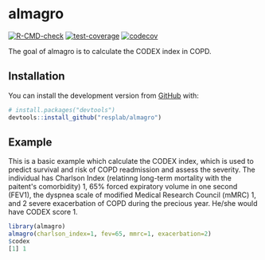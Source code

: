 
<!-- README.md is generated from README.Rmd. Please edit that file -->

# almagro

[![R-CMD-check](https://github.com/resplab/almagro/actions/workflows/R-CMD-check.yaml/badge.svg)](https://github.com/resplab/almagro/actions/workflows/R-CMD-check.yaml)
[![test-coverage](https://github.com/resplab/almagro/actions/workflows/test-coverage.yaml/badge.svg)](https://github.com/resplab/almagro/actions/workflows/test-coverage.yaml)
[![codecov](https://codecov.io/gh/resplab/almagro/branch/master/graph/badge.svg?token=6RZU4ED6GB)](https://codecov.io/gh/resplab/almagro)

The goal of almagro is to calculate the CODEX index in COPD.

## Installation

You can install the development version from [GitHub](https://github.com/) with:

``` r
# install.packages("devtools")
devtools::install_github("resplab/almagro")
```

## Example

This is a basic example which calculate the CODEX index, which is used to predict survival and risk of COPD readmission and assess the severity. The individual has Charlson Index (relatinng long-term mortality with the paitent's comorbidity) 1, 65% forced expiratory volume in one second (FEV1), the dyspnea scale of modified Medical Research Council (mMRC) 1, and 2 severe exacerbation of COPD during the precious year. He/she would have CODEX score 1.

``` r
library(almagro)
almagro(charlson_index=1, fev=65, mmrc=1, exacerbation=2)
$codex
[1] 1
```


